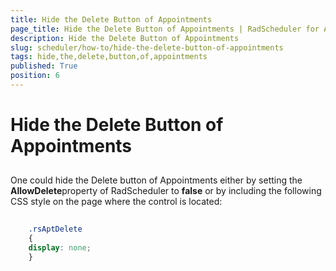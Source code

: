 ```yaml
---
title: Hide the Delete Button of Appointments
page_title: Hide the Delete Button of Appointments | RadScheduler for ASP.NET AJAX Documentation
description: Hide the Delete Button of Appointments
slug: scheduler/how-to/hide-the-delete-button-of-appointments
tags: hide,the,delete,button,of,appointments
published: True
position: 6
---
```


# Hide the Delete Button of Appointments



## 

One could hide the Delete button of Appointments either by setting the **AllowDelete**property of RadScheduler to **false** or by including the following CSS style on the page where the control is located:

````CSS
	     
	.rsAptDelete
	{
	display: none;
	}
				
````


